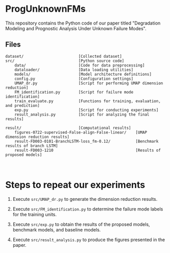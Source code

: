 # ProgUnknownFMs

This repository contains the Python code of our paper titled "Degradation Modeling and Prognostic Analysis Under Unknown Failure Modes".



## Files

```dataset/					collected datasets
dataset/						[Collected dataset]
src/							[Python source code]
	data/						[Code for data preprocessing]
	dataloader/					[Data loading utilities]
	models/						[Model architecture definitions]
	config.py					[Configuration settings]
	UMAP_dr.py					[Script for performing UMAP dimension reduction]
	FM_identification.py		[Script for failure mode identification]
	train_evaluate.py			[Functions for training, evaluation, and prediction]
	exp.py						[Script for conducting experiments]
	result_analysis.py			[Script for analyzing the final results]
	
result/							[Computational results]
    figures-0722-supervised-False-align-False-linear/    [UMAP dimension reduction results]
    result-FD003-0101-BranchLSTM-loss_fm-0.12/           [Benchmark results of branch LSTM]
    result-FD003-1210									 [Results of proposed models]

```

​	

# Steps to repeat our experiments

1. Execute `src/UMAP_dr.py` to generate the dimension reduction results.

2. Execute `src/FM_identification.py` to determine the failure mode labels for the training units.

3. Execute `src/exp.py` to obtain the results of the proposed models, benchmark models, and baseline models.
4. Execute `src/result_analysis.py` to produce the figures presented in the paper.

